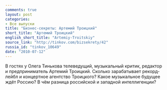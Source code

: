 ```yaml
---
comments: true
layout: post
categories:
- Все выпуски
title: "Бизнес-секреты: Артемий Троицкий"
short_title: "Артемий Троицкий"
english_short_title: "Artemiy-Troitskiy"
source_link: "http://tinkov.com/bizsekrety/42"
russia_id: "tinkov_10649"
date: "2010-07-12"
---
```

В гостях у Олега Тинькова телеведущий, музыкальный критик, редактор и предприниматель Артемий Троицкий. Сколько зарабатывает рекорд-лейбл и концертное агентство Троицкого? Какое музыкальное будущее ждёт Россию? В чём разница российской и западной интеллигенции?
